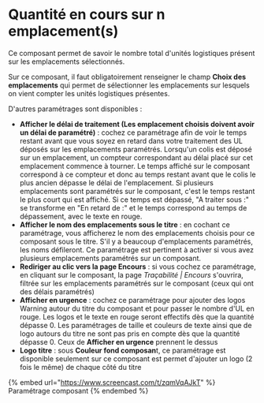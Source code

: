 # Quantité en cours sur n emplacement(s)

Ce composant permet de savoir le nombre total d'unités logistiques présent sur les emplacements sélectionnés.&#x20;

Sur ce composant, il faut obligatoirement renseigner le champ **Choix des emplacements** qui permet de sélectionner les emplacements sur lesquels on vient compter les unités logistiques présentes.

D'autres paramétrages sont disponibles :&#x20;

* **Afficher le délai de traitement (Les emplacement choisis doivent avoir un délai de paramétré)** : cochez ce paramétrage afin de voir le temps restant avant que vous soyez en retard dans votre traitement des UL déposés sur les emplacements paramétrés. Lorsqu'un colis est déposé sur un emplacement, un compteur correspondant au délai placé sur cet emplacement commence à tourner. Le temps affiché sur le composant correspond à ce compteur et donc au temps restant avant que le colis le plus ancien dépasse le délai de l'emplacement. Si plusieurs emplacements sont paramétrés sur le composant, c'est le temps restant le plus court qui est affiché. Si ce temps est dépassé, "A traiter sous :" se transforme en "En retard de :" et le temps correspond au temps de dépassement, avec le texte en rouge.&#x20;
* **Afficher le nom des emplacements sous le titre** : en cochant ce paramétrage, vous afficherez le nom des emplacements choisis pour ce composant sous le titre. S'il y a beaucoup d'emplacements paramétrés, les noms défileront. Ce paramétrage est pertinent à activer si vous avez plusieurs emplacements paramétrés sur un composant.
* **Rediriger au clic vers la page Encours** : si vous cochez ce paramétrage, en cliquant sur le composant, la page _Traçabilité | Encours_ s'ouvrira, filtrée sur les emplacements paramétrés sur le composant (ceux qui ont des délais paramétrés)
* **Afficher en urgence** : cochez ce paramétrage pour ajouter des logos Warning autour du titre du composant et pour passer le nombre d'UL en rouge. Les logos et le texte en rouge seront effectifs dès que la quantité dépasse 0. Les paramétrages de taille et couleurs de texte ainsi que de logo autours du titre ne sont pas pris en compte dès que la quantité dépasse 0. Ceux de **Afficher en urgence** prennent le dessus
* **Logo titre** : sous **Couleur fond composan**t, ce paramétrage est disponible seulement sur ce composant est permet d'ajouter un logo (2 fois le même) de chaque côté du titre

{% embed url="https://www.screencast.com/t/zqmVqAJkT" %}
Paramétrage composant
{% endembed %}

